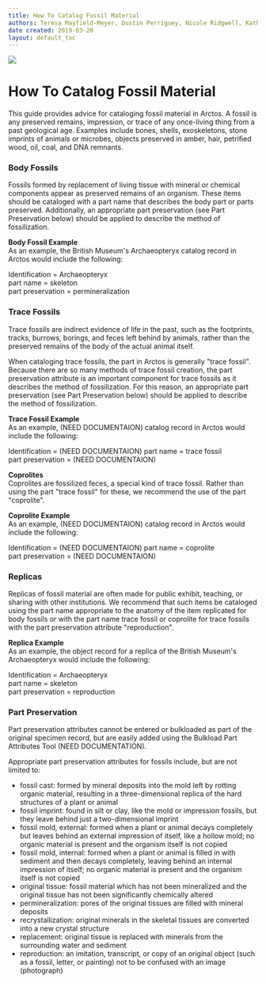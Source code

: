 ```yaml
---
title: How To Catalog Fossil Material
authors: Teresa Mayfield-Meyer, Dustin Perriguey, Nicole Ridgwell, Katherine Anderson
date created: 2019-03-20
layout: default_toc
---
```

 
![](https://raw.githubusercontent.com/ArctosDB/documentation-wiki/gh-pages/tutorial_images/Bear%20Work%20in%20Progress.JPG) 

# How To Catalog Fossil Material

This guide provides advice for cataloging fossil material in Arctos. A fossil is any preserved remains, impression, or trace of any once-living thing from a past geological age. Examples include bones, shells, exoskeletons, stone imprints of animals or microbes, objects preserved in amber, hair, petrified wood, oil, coal, and DNA remnants.

### Body Fossils

Fossils formed by replacement of living tissue with mineral or chemical components appear as preserved remains of an organism. These items should be cataloged with a part name that describes the body part or parts preserved. Additionally, an appropriate part preservation (see Part Preservation below) should be applied to describe the method of fossilization.

 **Body Fossil Example**  
 As an example, the British Museum's Archaeopteryx catalog record in Arctos would include the following:

 Identification = Archaeopteryx  
 part name = skeleton  
 part preservation = permineralization

### Trace Fossils

Trace fossils are indirect evidence of life in the past, such as the footprints, tracks, burrows, borings, and feces left behind by animals, rather than the preserved remains of the body of the actual animal itself.

When cataloging trace fossils, the part in Arctos is generally "trace fossil". Because there are so many methods of trace fossil creation, the part preservation attribute is an important component for trace fossils as it describes the method of fossilization. For this reason, an appropriate part preservation (see Part Preservation below) should be applied to describe the method of fossilization.
  
 **Trace Fossil Example**  
 As an example, (NEED DOCUMENTAION) catalog record in Arctos would include the following:

 Identification = (NEED DOCUMENTAION)
 part name = trace fossil  
 part preservation = (NEED DOCUMENTAION)
 
  **Coprolites**  
  Coprolites are fossilized feces, a special kind of trace fossil. Rather than using the part "trace fossil" for these, we recommend the use of the part "coprolite". 
  
 **Coprolite Example**  
 As an example, (NEED DOCUMENTAION) catalog record in Arctos would include the following:

 Identification = (NEED DOCUMENTAION)
 part name = coprolite  
 part preservation = (NEED DOCUMENTAION)

### Replicas

Replicas of fossil material are often made for public exhibit, teaching, or sharing with other institutions. We recommend that such items be cataloged using the part name appropriate to the anatomy of the item replicated for body fossils or with the part name trace fossil or coprolite for trace fossils with the part preservation attribute "reproduction".

  **Replica Example**  
  As an example, the object record for a replica of the British Museum's Archaeopteryx would include the following:

  Identification = Archaeopteryx  
  part name = skeleton  
  part preservation = reproduction


### Part Preservation  
Part preservation attributes cannot be entered or bulkloaded as part of the original specimen record, but are easily added using the Bulkload Part Attributes Tool (NEED DOCUMENTATION).

Appropriate part preservation attributes for fossils include, but are not limited to:

  * fossil cast:	formed by mineral deposits into the mold left by rotting organic material, resulting in a three-dimensional replica of the hard structures of a plant or animal
  * fossil imprint:	found in silt or clay, like the mold or impression fossils, but they leave behind just a two-dimensional imprint
  * fossil mold, external:	formed when a plant or animal decays completely but leaves behind an external impression of itself, like a hollow mold; no organic material is present and the organism itself is not copied
  * fossil mold, internal: formed when a plant or animal is filled in with sediment and then decays completely, leaving behind an internal impression of itself; no organic material is present and the organism itself is not copied
  * original tissue: fossil material which has not been mineralized and the original tissue has not been significantly chemically altered
  * permineralization:	pores of the original tissues are filled with mineral deposits
  * recrystallization:	original minerals in the skeletal tissues are converted into a new crystal structure
  * replacement:	original tissue is replaced with minerals from the surrounding water and sediment
  * reproduction: an imitation, transcript, or copy of an original object (such as a fossil, letter, or painting) not to be confused with an image (photograph)
